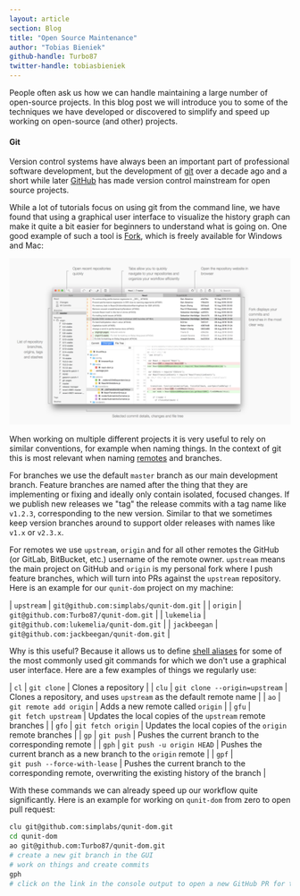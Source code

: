 ```yaml
---
layout: article
section: Blog
title: "Open Source Maintenance"
author: "Tobias Bieniek"
github-handle: Turbo87
twitter-handle: tobiasbieniek
---
```


People often ask us how we can handle maintaining a large number of open-source
projects. In this blog post we will introduce you to some of the techniques we
have developed or discovered to simplify and speed up working on open-source
(and other) projects.

<!--break-->

<style>
code {
  white-space: nowrap;
}
</style>

#### Git

Version control systems have always been an important part of professional
software development, but the development of [git] over a decade ago and a
short while later [GitHub] has made version control mainstream for open source
projects.

While a lot of tutorials focus on using git from the command line, we have found
that using a graphical user interface to visualize the history graph can make
it quite a bit easier for beginners to understand what is going on. One good
example of such a tool is [Fork], which is freely available for Windows and Mac:

![Screenshot of Fork](/images/posts/2018-11-27-open-source-maintenance/git-fork.png)

When working on multiple different projects it is very useful to rely on similar
conventions, for example when naming things. In the context of git this is most
relevant when naming [remotes](https://git-scm.com/book/en/v2/Git-Basics-Working-with-Remotes)
and branches.

For branches we use the default `master` branch as our main development branch.
Feature branches are named after the thing that they are implementing or fixing
and ideally only contain isolated, focused changes. If we publish new releases
we "tag" the release commits with a tag name like `v1.2.3`, corresponding to
the new version. Similar to that we sometimes keep version branches around to
support older releases with names like `v1.x` or `v2.3.x`.

For remotes we use `upstream`, `origin` and for all other remotes the GitHub
(or GitLab, BitBucket, etc.) username of the remote owner. `upstream` means the
main project on GitHub and `origin` is my personal fork where I push feature
branches, which will turn into PRs against the `upstream` repository. Here is an 
example for our `qunit-dom` project on my machine:

| `upstream` | `git@github.com:simplabs/qunit-dom.git` |
| `origin` | `git@github.com:Turbo87/qunit-dom.git` |
| `lukemelia` | `git@github.com:lukemelia/qunit-dom.git` |
| `jackbeegan` | `git@github.com:jackbeegan/qunit-dom.git` |

Why is this useful? Because it allows us to define [shell aliases](https://shapeshed.com/unix-alias/)
for some of the most commonly used git commands for which we don't use a
graphical user interface. Here are a few examples of things we regularly use:

| `cl` | `git clone` | Clones a repository |
| `clu` | `git clone --origin=upstream` | Clones a repository, and uses `upstream` as the default remote name |
| `ao` | `git remote add origin` | Adds a new remote called `origin` |
| `gfu` | `git fetch upstream` | Updates the local copies of the `upstream` remote branches | 
| `gfo` | `git fetch origin` | Updates the local copies of the `origin` remote branches | 
| `gp` | `git push` | Pushes the current branch to the corresponding remote |
| `gph` | `git push -u origin HEAD` | Pushes the current branch as a new branch to the `origin` remote |
| `gpf` | `git push --force-with-lease` | Pushes the current branch to the corresponding remote, overwriting the existing history of the branch |

With these commands we can already speed up our workflow quite significantly.
Here is an example for working on `qunit-dom` from zero to open pull request:

```bash
clu git@github.com:simplabs/qunit-dom.git
cd qunit-dom
ao git@github.com:Turbo87/qunit-dom.git
# create a new git branch in the GUI
# work on things and create commits
gph
# click on the link in the console output to open a new GitHub PR for the branch
```

[git]: https://git-scm.com/
[GitHub]: https://github.com/
[Fork]: https://git-fork.com/
